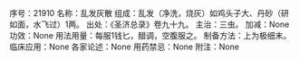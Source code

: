 序号：21910
名称：乱发灰散
组成：乱发（净洗，烧灰）如鸡头子大、丹砂（研如面，水飞过）1两。
出处：《圣济总录》卷九十九。
主治：三虫。
加减：None
功效：None
用法用量：每服1钱匕，醋调，空腹服之。
制备方法：上为极细末。
临床应用：None
各家论述：None
用药禁忌：None
附注：None
